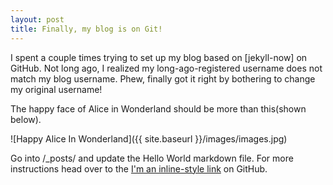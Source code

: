 ```yaml
---
layout: post
title: Finally, my blog is on Git!
---
```


I spent a couple times trying to set up my blog based on [jekyll-now] on GitHub. Not long ago, I realized my long-ago-registered username does not match my blog username. Phew, finally got it right by bothering to change my original username!

The happy face of Alice in Wonderland should be more than this(shown below).

![Happy Alice In Wonderland]({{ site.baseurl }}/images/images.jpg)

Go into /_posts/ and update the Hello World markdown file. For more instructions head over to the [I'm an inline-style link](https://www.google.com) on GitHub.
